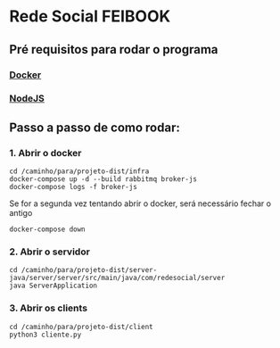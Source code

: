 # Rede Social FEIBOOK 

## Pré requisitos para rodar o programa

###  [Docker](https://www.docker.com/)
### [NodeJS](https://nodejs.org/pt/download/current)


## Passo a passo de como rodar:

### 1.  Abrir o docker
```
cd /caminho/para/projeto-dist/infra
docker-compose up -d --build rabbitmq broker-js
docker-compose logs -f broker-js
```
Se for a segunda vez tentando abrir o docker, será necessário fechar o antigo
```
docker-compose down
```

### 2. Abrir o servidor 
```
cd /caminho/para/projeto-dist/server-java/server/server/src/main/java/com/redesocial/server
java ServerApplication
```
### 3. Abrir os clients
```
cd /caminho/para/projeto-dist/client
python3 cliente.py
```

